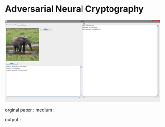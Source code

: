 # Adversarial Neural Cryptography

![alt text](https://github.com/VamshikShetty/Image-Recognition-Software/blob/master/example.png)

orginal paper : 
medium :


output :